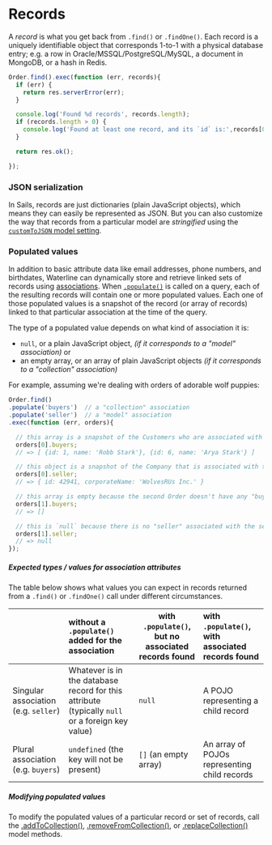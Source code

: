 # Records

A _record_ is what you get back from `.find()` or `.findOne()`.  Each record is a uniquely identifiable object that corresponds 1-to-1 with a physical database entry; e.g. a row in Oracle/MSSQL/PostgreSQL/MySQL, a document in MongoDB, or a hash in Redis.

```js
Order.find().exec(function (err, records){
  if (err) {
    return res.serverError(err);
  }

  console.log('Found %d records', records.length);
  if (records.length > 0) {
    console.log('Found at least one record, and its `id` is:',records[0].id);
  }

  return res.ok();

});
```




### JSON serialization

In Sails, records are just dictionaries (plain JavaScript objects), which means they can easily be represented as JSON. But you can also customize the way that records from a particular model are _stringified_ using the [`customToJSON` model setting](https://sailsjs.com/documentation/concepts/models-and-orm/model-settings#?customtojson).


### Populated values

In addition to basic attribute data like email addresses, phone numbers, and birthdates, Waterline can dynamically store and retrieve linked sets of records using [associations](https://sailsjs.com/documentation/concepts/models-and-orm/associations).  When [`.populate()`](https://sailsjs.com/documentation/reference/waterline-orm/queries/populate) is called on a query, each of the resulting records will contain one or more populated values.  Each one of those populated values is a snapshot of the record (or array of records) linked to that particular association at the time of the query.

The type of a populated value depends on what kind of association it is:

+ `null`, or a plain JavaScript object,  _(if it corresponds to a "model" association)_ or
+ an empty array, or an array of plain JavaScript objects _(if it corresponds to a "collection" association)_



For example, assuming we're dealing with orders of adorable wolf puppies:

```js
Order.find()
.populate('buyers')  // a "collection" association
.populate('seller')  // a "model" association
.exec(function (err, orders){

  // this array is a snapshot of the Customers who are associated with the first Order as "buyers"
  orders[0].buyers;
  // => [ {id: 1, name: 'Robb Stark'}, {id: 6, name: 'Arya Stark'} ]

  // this object is a snapshot of the Company that is associated with the first Order as the "seller"
  orders[0].seller;
  // => { id: 42941, corporateName: 'WolvesRUs Inc.' }

  // this array is empty because the second Order doesn't have any "buyers"
  orders[1].buyers;
  // => []

  // this is `null` because there is no "seller" associated with the second Order
  orders[1].seller;
  // => null
});
```

##### Expected types / values for association attributes

The table below shows what values you can expect in records returned from a `.find()` or `.findOne()` call under different circumstances.  

| &nbsp; |  without a `.populate()` added for the association | with `.populate()`, but no associated records found | with `.populate()`, with associated records found
|:--- |:--- | --- |:--- |
| Singular association (e.g. `seller`) | Whatever is in the database record for this attribute (typically `null` or a foreign key value) | `null` | A POJO representing a child record |
| Plural association (e.g. `buyers`) |  `undefined` (the key will not be present) | `[]` (an empty array) | An array of POJOs representing child records


##### Modifying populated values

To modify the populated values of a particular record or set of records, call the [.addToCollection()](https://sailsjs.com/documentation/reference/waterline-orm/models/add-to-collection), [.removeFromCollection()](https://sailsjs.com/documentation/reference/waterline-orm/models/remove-from-collection), or [.replaceCollection()](https://sailsjs.com/documentation/reference/waterline-orm/models/replace-collection) model methods.



<docmeta name="displayName" value="Records">
